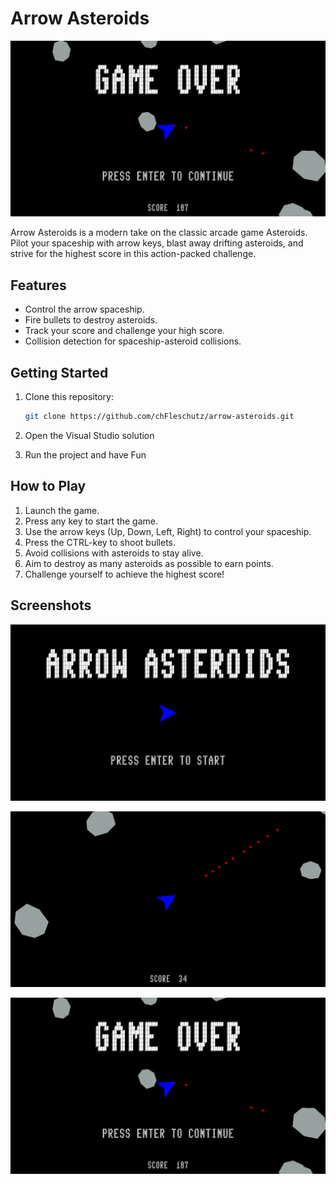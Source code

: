 # Arrow Asteroids

![Arrow Asteroids Logo](screenshots/gameover.png)

Arrow Asteroids is a modern take on the classic arcade game Asteroids. Pilot your spaceship with arrow keys, blast away drifting asteroids, 
and strive for the highest score in this action-packed challenge.

## Features

- Control the arrow spaceship.
- Fire bullets to destroy asteroids.
- Track your score and challenge your high score.
- Collision detection for spaceship-asteroid collisions.

## Getting Started

1. Clone this repository:

   ```bash
   git clone https://github.com/chFleschutz/arrow-asteroids.git
   ```

2. Open the Visual Studio solution

3. Run the project and have Fun

## How to Play

1. Launch the game.
2. Press any key to start the game.
3. Use the arrow keys (Up, Down, Left, Right) to control your spaceship.
4. Press the CTRL-key to shoot bullets.
5. Avoid collisions with asteroids to stay alive.
6. Aim to destroy as many asteroids as possible to earn points.
7. Challenge yourself to achieve the highest score!

## Screenshots

![Main Menu](screenshots/main-menu.png)

![Gameplay](screenshots/gameplay.png)

![Gameover](screenshots/gameover.png)
